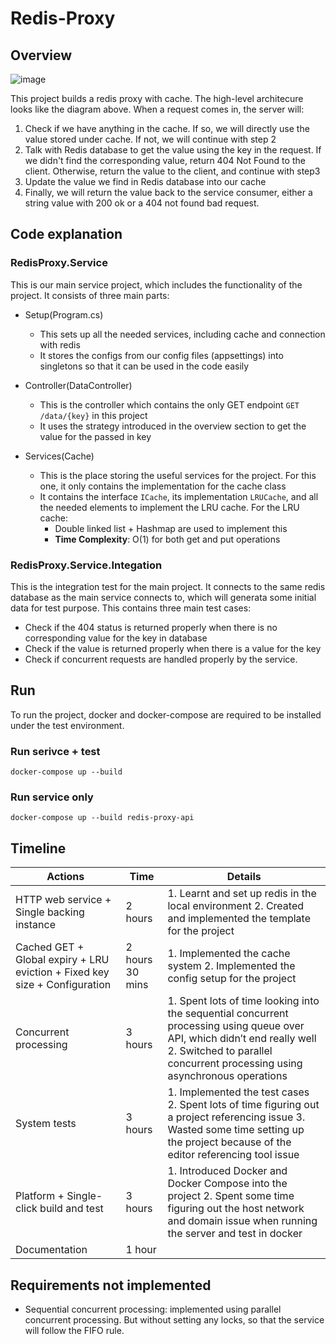 # Redis-Proxy

## Overview
![image](https://user-images.githubusercontent.com/22019482/164131043-ac081232-181f-492e-a195-218e35f8f3f0.png)

This project builds a redis proxy with cache. The high-level architecure looks like the diagram above. When a request comes in, the server will:
  1. Check if we have anything in the cache. If so, we will directly use the value stored under cache. If not, we will continue with step 2
  2. Talk with Redis database to get the value using the key in the request. If we didn't find the corresponding value, return 404 Not Found to the client. Otherwise, return the value to the client, and continue with step3
  3. Update the value we find in Redis database into our cache
  4. Finally, we will return the value back to the service consumer, either a string value with 200 ok or a 404 not found bad request.

## Code explanation

### RedisProxy.Service

This is our main service project, which includes the functionality of the project. It consists of three main parts:
  - Setup(Program.cs)
    - This sets up all the needed services, including cache and connection with redis
    - It stores the configs from our config files (appsettings) into singletons so that it can be used in the code easily 

  - Controller(DataController)
    - This is the controller which contains the only GET endpoint `GET /data/{key}` in this project
    - It uses the strategy introduced in the overview section to get the value for the passed in key
  
  - Services(Cache)
    - This is the place storing the useful services for the project. For this one, it only contains the implementation for the cache class 
    - It contains the interface `ICache`, its implementation `LRUCache`, and all the needed elements to implement the LRU cache. For the LRU cache:
      - Double linked list + Hashmap are used to implement this
      - **Time Complexity**: O(1) for both get and put operations

### RedisProxy.Service.Integation

This is the integration test for the main project. It connects to the same redis database as the main service connects to, which will generata some initial data for test purpose. This contains three main test cases:
  - Check if the 404 status is returned properly when there is no corresponding value for the key in database
  - Check if the value is returned properly when there is a value for the key
  - Check if concurrent requests are handled properly by the service.

## Run

To run the project, docker and docker-compose are required to be installed under the test environment.

### Run serivce + test

```
docker-compose up --build
```

### Run service only

```
docker-compose up --build redis-proxy-api
```

## Timeline
| Actions | Time | Details |
| --- | --- | --- |
| HTTP web service + Single backing instance | 2 hours | 1. Learnt and set up redis in the local environment 2. Created and implemented the template for the project |
| Cached GET + Global expiry + LRU eviction + Fixed key size + Configuration | 2 hours 30 mins | 1. Implemented the cache system 2. Implemented the config setup for the project |
| Concurrent processing | 3 hours | 1. Spent lots of time looking into the sequential concurrent processing using queue over API, which didn’t end really well 2. Switched to parallel concurrent processing using asynchronous operations |
| System tests | 3 hours | 1. Implemented the test cases 2. Spent lots of time figuring out a project referencing issue 3. Wasted some time setting up the project because of the editor referencing tool issue |
| Platform + Single-click build and test | 3 hours | 1. Introduced Docker and Docker Compose into the project 2. Spent some time figuring out the host network and domain issue when running the server and test in docker |
| Documentation | 1 hour |  |

## Requirements not implemented

- Sequential concurrent processing: implemented using parallel concurrent processing. But without setting any locks, so that the service will follow the FIFO rule.


